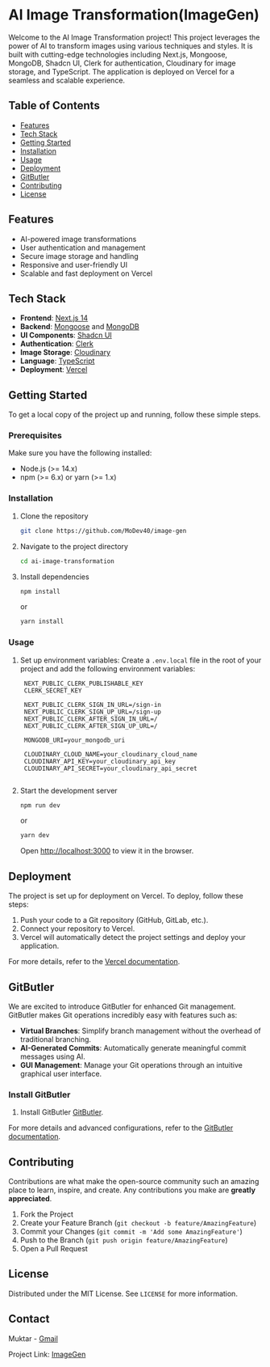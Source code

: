# AI Image Transformation(ImageGen)

Welcome to the AI Image Transformation project! This project leverages the power of AI to transform images using various techniques and styles. It is built with cutting-edge technologies including Next.js, Mongoose, MongoDB, Shadcn UI, Clerk for authentication, Cloudinary for image storage, and TypeScript. The application is deployed on Vercel for a seamless and scalable experience.

## Table of Contents
- [Features](#features)
- [Tech Stack](#tech-stack)
- [Getting Started](#getting-started)
- [Installation](#installation)
- [Usage](#usage)
- [Deployment](#deployment)
- [GitButler](#gitbutler)
- [Contributing](#contributing)
- [License](#license)

## Features

- AI-powered image transformations
- User authentication and management
- Secure image storage and handling
- Responsive and user-friendly UI
- Scalable and fast deployment on Vercel

## Tech Stack

- **Frontend**: [Next.js 14](https://nextjs.org/)
- **Backend**: [Mongoose](https://mongoosejs.com/) and [MongoDB](https://www.mongodb.com/)
- **UI Components**: [Shadcn UI](https://shadcn.dev/)
- **Authentication**: [Clerk](https://clerk.dev/)
- **Image Storage**: [Cloudinary](https://cloudinary.com/)
- **Language**: [TypeScript](https://www.typescriptlang.org/)
- **Deployment**: [Vercel](https://vercel.com/)

## Getting Started

To get a local copy of the project up and running, follow these simple steps.

### Prerequisites

Make sure you have the following installed:
- Node.js (>= 14.x)
- npm (>= 6.x) or yarn (>= 1.x)

### Installation

1. Clone the repository
   ```sh
   git clone https://github.com/MoDev40/image-gen
   ```
2. Navigate to the project directory
   ```sh
   cd ai-image-transformation
   ```
3. Install dependencies
   ```sh
   npm install
   ```
   or
   ```sh
   yarn install
   ```

### Usage

1. Set up environment variables:
   Create a `.env.local` file in the root of your project and add the following environment variables:

   ```plaintext
    NEXT_PUBLIC_CLERK_PUBLISHABLE_KEY
    CLERK_SECRET_KEY

    NEXT_PUBLIC_CLERK_SIGN_IN_URL=/sign-in
    NEXT_PUBLIC_CLERK_SIGN_UP_URL=/sign-up
    NEXT_PUBLIC_CLERK_AFTER_SIGN_IN_URL=/
    NEXT_PUBLIC_CLERK_AFTER_SIGN_UP_URL=/

    MONGODB_URI=your_mongodb_uri
    
    CLOUDINARY_CLOUD_NAME=your_cloudinary_cloud_name
    CLOUDINARY_API_KEY=your_cloudinary_api_key
    CLOUDINARY_API_SECRET=your_cloudinary_api_secret
    
   ```

2. Start the development server
   ```sh
   npm run dev
   ```
   or
   ```sh
   yarn dev
   ```

   Open [http://localhost:3000](http://localhost:3000) to view it in the browser.

## Deployment

The project is set up for deployment on Vercel. To deploy, follow these steps:

1. Push your code to a Git repository (GitHub, GitLab, etc.).
2. Connect your repository to Vercel.
3. Vercel will automatically detect the project settings and deploy your application.

For more details, refer to the [Vercel documentation](https://vercel.com/docs).

## GitButler

We are excited to introduce GitButler for enhanced Git management. GitButler makes Git operations incredibly easy with features such as:

- **Virtual Branches**: Simplify branch management without the overhead of traditional branching.
- **AI-Generated Commits**: Automatically generate meaningful commit messages using AI.
- **GUI Management**: Manage your Git operations through an intuitive graphical user interface.

### Install GitButler

1. Install GitButler [GitButler](https://gitbutler.com/).

For more details and advanced configurations, refer to the [GitButler documentation](https://docs.gitbutler.com/).

## Contributing

Contributions are what make the open-source community such an amazing place to learn, inspire, and create. Any contributions you make are **greatly appreciated**.

1. Fork the Project
2. Create your Feature Branch (`git checkout -b feature/AmazingFeature`)
3. Commit your Changes (`git commit -m 'Add some AmazingFeature'`)
4. Push to the Branch (`git push origin feature/AmazingFeature`)
5. Open a Pull Request

## License

Distributed under the MIT License. See `LICENSE` for more information.

## Contact

Muktar - [Gmail](mailto:modev.404@gmail.com)

Project Link: [ImageGen](https://github.com/MoDev40/image-gen)
